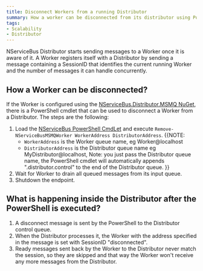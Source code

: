 ```yaml
---
title: Disconnect Workers from a running Distributor
summary: How a worker can be disconnected from its distributor using PowerShell cmdlets
tags: 
- Scalability
- Distributor
---
```


NServiceBus Distributor starts sending messages to a Worker once it is aware of it. A Worker registers itself with a Distributor by sending a message containing a SessionID that identifies the current running Worker and the number of messages it can handle concurrently.

## How a Worker can be disconnected?

If the Worker is configured using the [NServiceBus.Distributor.MSMQ NuGet](https://www.nuget.org/packages/NServiceBus.Distributor.MSMQ), there is a PowerShell cmdlet that can be used to disconnect a Worker from a Distributor. The steps are the following:

1. Load the [NServiceBus PowerShell CmdLet](managing-nservicebus-using-powershell.md) and execute `Remove-NServiceBusMSMQWorker WorkerAddress DistributorAddress`.
{{NOTE:
   * `WorkerAddress` is the Worker queue name, eg Worker@localhost
   * `DistributorAddress` is the Distributor queue name eg MyDistributor@localhost, Note: you just pass the Distributor queue name, the PowerShell cmdlet will automatically appends ".distributor.control" to the end of the Distributor queue.
}} 
2. Wait for Worker to drain all queued messages from its input queue.
3. Shutdown the endpoint.


## What is happening inside the Distributor after the PowerShell is executed?

1. A disconnect message is sent by the PowerShell to the Distributor control queue.
2. When the Distributor processes it, the Worker with the address specified in the message is set with SessionID  "disconnected".
3. Ready messages sent back by the Worker to the Distributor never match the session, so they are skipped and that way the Worker won't receive any more messages from the Distributor.



